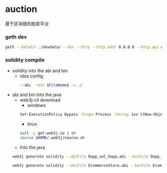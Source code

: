 # auction
基于区块链的拍卖平台

### geth dev
```bash
geth --datadir ./devdata/ --dev --http --http.addr 0.0.0.0 --http.api web3,eth,debug,personal,net --rpc.allow-unprotected-txs console
```

### solidity compile
+ solidity into the abi and bin 
  + idea config
    ```bash
    --abi --bin $FileName$ -o ./
    ```
+ abi and bin Into the java
  + web3j-cli download
    + windows
    ```bash
    Set-ExecutionPolicy Bypass -Scope Process -Force; iex ((New-Object System.Net.WebClient).DownloadString('https://raw.githubusercontent.com/web3j/web3j-installer/master/installer.ps1'))
    ``` 
    + linux
    ```bash
    curl -L get.web3j.io | sh
    source $HOME/.web3j/source.sh
    ```
  + Into the java
  ```bash
  web3j generate solidity --abiFile Dapp_sol_Dapp.abi --binFile Dapp_sol_Dapp.bin -o .\src\main\java -p xpit.top.action.contract
  ```
  ```bash
  web3j generate solidity --abiFile EcommerceStore.abi --binFile EcommerceStore.bin -o .\src\main\java -p xpit.top.action.contract
  ```
